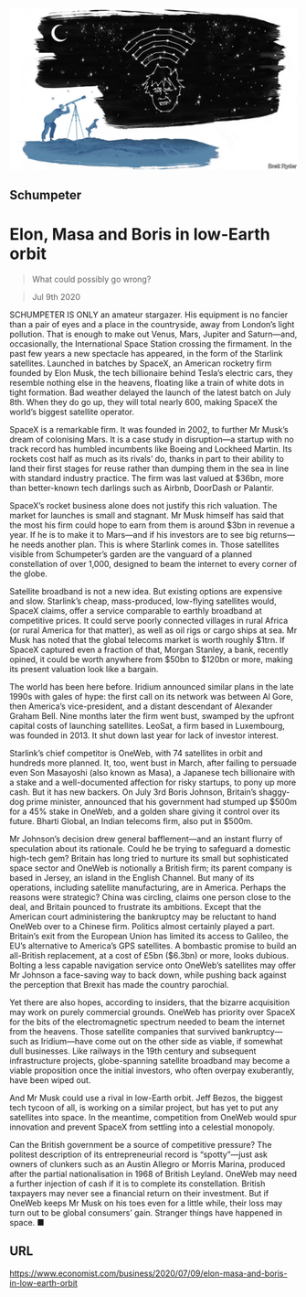 ![](./images/20200711_WBD000_0.jpg)

## Schumpeter

# Elon, Masa and Boris in low-Earth orbit

> What could possibly go wrong?

> Jul 9th 2020

SCHUMPETER IS ONLY an amateur stargazer. His equipment is no fancier than a pair of eyes and a place in the countryside, away from London’s light pollution. That is enough to make out Venus, Mars, Jupiter and Saturn—and, occasionally, the International Space Station crossing the firmament. In the past few years a new spectacle has appeared, in the form of the Starlink satellites. Launched in batches by SpaceX, an American rocketry firm founded by Elon Musk, the tech billionaire behind Tesla’s electric cars, they resemble nothing else in the heavens, floating like a train of white dots in tight formation. Bad weather delayed the launch of the latest batch on July 8th. When they do go up, they will total nearly 600, making SpaceX the world’s biggest satellite operator.

SpaceX is a remarkable firm. It was founded in 2002, to further Mr Musk’s dream of colonising Mars. It is a case study in disruption—a startup with no track record has humbled incumbents like Boeing and Lockheed Martin. Its rockets cost half as much as its rivals’ do, thanks in part to their ability to land their first stages for reuse rather than dumping them in the sea in line with standard industry practice. The firm was last valued at $36bn, more than better-known tech darlings such as Airbnb, DoorDash or Palantir.

SpaceX’s rocket business alone does not justify this rich valuation. The market for launches is small and stagnant. Mr Musk himself has said that the most his firm could hope to earn from them is around $3bn in revenue a year. If he is to make it to Mars—and if his investors are to see big returns—he needs another plan. This is where Starlink comes in. Those satellites visible from Schumpeter’s garden are the vanguard of a planned constellation of over 1,000, designed to beam the internet to every corner of the globe.

Satellite broadband is not a new idea. But existing options are expensive and slow. Starlink’s cheap, mass-produced, low-flying satellites would, SpaceX claims, offer a service comparable to earthly broadband at competitive prices. It could serve poorly connected villages in rural Africa (or rural America for that matter), as well as oil rigs or cargo ships at sea. Mr Musk has noted that the global telecoms market is worth roughly $1trn. If SpaceX captured even a fraction of that, Morgan Stanley, a bank, recently opined, it could be worth anywhere from $50bn to $120bn or more, making its present valuation look like a bargain.

The world has been here before. Iridium announced similar plans in the late 1990s with gales of hype: the first call on its network was between Al Gore, then America’s vice-president, and a distant descendant of Alexander Graham Bell. Nine months later the firm went bust, swamped by the upfront capital costs of launching satellites. LeoSat, a firm based in Luxembourg, was founded in 2013. It shut down last year for lack of investor interest.

Starlink’s chief competitor is OneWeb, with 74 satellites in orbit and hundreds more planned. It, too, went bust in March, after failing to persuade even Son Masayoshi (also known as Masa), a Japanese tech billionaire with a stake and a well-documented affection for risky startups, to pony up more cash. But it has new backers. On July 3rd Boris Johnson, Britain’s shaggy-dog prime minister, announced that his government had stumped up $500m for a 45% stake in OneWeb, and a golden share giving it control over its future. Bharti Global, an Indian telecoms firm, also put in $500m.

Mr Johnson’s decision drew general bafflement—and an instant flurry of speculation about its rationale. Could he be trying to safeguard a domestic high-tech gem? Britain has long tried to nurture its small but sophisticated space sector and OneWeb is notionally a British firm; its parent company is based in Jersey, an island in the English Channel. But many of its operations, including satellite manufacturing, are in America. Perhaps the reasons were strategic? China was circling, claims one person close to the deal, and Britain pounced to frustrate its ambitions. Except that the American court administering the bankruptcy may be reluctant to hand OneWeb over to a Chinese firm. Politics almost certainly played a part. Britain’s exit from the European Union has limited its access to Galileo, the EU’s alternative to America’s GPS satellites. A bombastic promise to build an all-British replacement, at a cost of £5bn ($6.3bn) or more, looks dubious. Bolting a less capable navigation service onto OneWeb’s satellites may offer Mr Johnson a face-saving way to back down, while pushing back against the perception that Brexit has made the country parochial.

Yet there are also hopes, according to insiders, that the bizarre acquisition may work on purely commercial grounds. OneWeb has priority over SpaceX for the bits of the electromagnetic spectrum needed to beam the internet from the heavens. Those satellite companies that survived bankruptcy—such as Iridium—have come out on the other side as viable, if somewhat dull businesses. Like railways in the 19th century and subsequent infrastructure projects, globe-spanning satellite broadband may become a viable proposition once the initial investors, who often overpay exuberantly, have been wiped out.

And Mr Musk could use a rival in low-Earth orbit. Jeff Bezos, the biggest tech tycoon of all, is working on a similar project, but has yet to put any satellites into space. In the meantime, competition from OneWeb would spur innovation and prevent SpaceX from settling into a celestial monopoly.

Can the British government be a source of competitive pressure? The politest description of its entrepreneurial record is “spotty”—just ask owners of clunkers such as an Austin Allegro or Morris Marina, produced after the partial nationalisation in 1968 of British Leyland. OneWeb may need a further injection of cash if it is to complete its constellation. British taxpayers may never see a financial return on their investment. But if OneWeb keeps Mr Musk on his toes even for a little while, their loss may turn out to be global consumers’ gain. Stranger things have happened in space. ■

## URL

https://www.economist.com/business/2020/07/09/elon-masa-and-boris-in-low-earth-orbit

